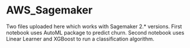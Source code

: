 # AWS_Sagemaker
Two files uploaded here which works with Sagemaker 2.* versions.
First notebook uses AutoML package to predict churn.
Second notebook uses Linear Learner and XGBoost to run a classification algorithm. 
